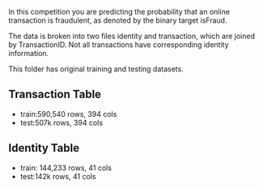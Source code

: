 In this competition you are predicting the probability that an online transaction is fraudulent, as denoted by the binary target isFraud.

The data is broken into two files identity and transaction, which are joined by TransactionID. Not all transactions have corresponding identity information.

This folder has original training and testing datasets. 

## Transaction Table 
* train:590,540 rows, 394 cols
* test:507k rows, 394 cols

## Identity Table 
* train: 144,233 rows, 41 cols
* test:142k rows, 41 cols
